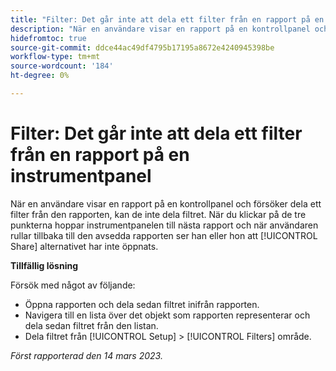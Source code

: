 ```yaml
---
title: "Filter: Det går inte att dela ett filter från en rapport på en instrumentpanel"
description: "När en användare visar en rapport på en kontrollpanel och försöker dela ett filter från den rapporten, kan de inte dela filtret. Om du klickar på de tre punkterna hoppar kontrollpanelen till nästa rapport och när användaren rullar tillbaka till den avsedda rapporten ser han eller hon att alternativet Dela inte har öppnats."
hidefromtoc: true
source-git-commit: ddce44ac49df4795b17195a8672e4240945398be
workflow-type: tm+mt
source-wordcount: '184'
ht-degree: 0%

---
```



# Filter: Det går inte att dela ett filter från en rapport på en instrumentpanel

När en användare visar en rapport på en kontrollpanel och försöker dela ett filter från den rapporten, kan de inte dela filtret. När du klickar på de tre punkterna hoppar instrumentpanelen till nästa rapport och när användaren rullar tillbaka till den avsedda rapporten ser han eller hon att [!UICONTROL Share] alternativet har inte öppnats.

**Tillfällig lösning**

Försök med något av följande:

* Öppna rapporten och dela sedan filtret inifrån rapporten.
* Navigera till en lista över det objekt som rapporten representerar och dela sedan filtret från den listan.
* Dela filtret från [!UICONTROL Setup] > [!UICONTROL Filters] område.

_Först rapporterad den 14 mars 2023._

